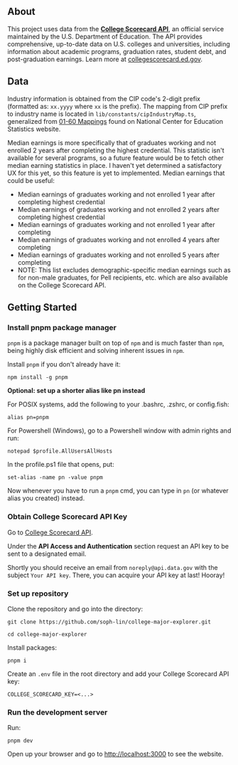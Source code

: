 ## About

This project uses data from the [**College Scorecard API**](https://collegescorecard.ed.gov/data/api), an official service maintained by the U.S. Department of Education. The API provides comprehensive, up-to-date data on U.S. colleges and universities, including information about academic programs, graduation rates, student debt, and post-graduation earnings. Learn more at [collegescorecard.ed.gov](https://collegescorecard.ed.gov).

## Data

Industry information is obtained from the CIP code's 2-digit prefix (formatted as: `xx.yyyy` where `xx` is the prefix). The mapping from CIP prefix to industry name is located in `lib/constants/cipIndustryMap.ts`, generalized from [01-60 Mappings](https://nces.ed.gov/ipeds/cipcode/browse.aspx?y=55) found on National Center for Education Statistics website.

Median earnings is more specifically that of graduates working and not enrolled 2 years after completing the highest credential. This statistic isn't available for several programs, so a future feature would be to fetch other median earning statistics in place. I haven't yet determined a satisfactory UX for this yet, so this feature is yet to implemented. Median earnings that could be useful:

- Median earnings of graduates working and not enrolled 1 year after completing highest credential
- Median earnings of graduates working and not enrolled 2 years after completing highest credential
- Median earnings of graduates working and not enrolled 1 year after completing
- Median earnings of graduates working and not enrolled 4 years after completing
- Median earnings of graduates working and not enrolled 5 years after completing
- NOTE: This list excludes demographic-specific median earnings such as for non-male graduates, for Pell recipients, etc. which are also available on the College Scorecard API.

## Getting Started

### Install pnpm package manager

`pnpm` is a package manager built on top of `npm` and is much faster than `npm`, being highly disk efficient and solving inherent issues in `npm`.

Install `pnpm` if you don't already have it:

```
npm install -g pnpm
```

**Optional: set up a shorter alias like pn instead**

For POSIX systems, add the following to your .bashrc, .zshrc, or config.fish:

`alias pn=pnpm`

For Powershell (Windows), go to a Powershell window with admin rights and run:

`notepad $profile.AllUsersAllHosts`

In the profile.ps1 file that opens, put:

`set-alias -name pn -value pnpm`

Now whenever you have to run a `pnpm` cmd, you can type in `pn` (or whatever alias you created) instead.

### Obtain College Scorecard API Key

Go to [College Scorecard API](https://collegescorecard.ed.gov/data/api).

Under the **API Access and Authentication** section request an API key to be sent to a designated email.

Shortly you should receive an email from `noreply@api.data.gov` with the subject `Your API key`. There, you can acquire your API key at last! Hooray!

### Set up repository

Clone the repository and go into the directory:

```
git clone https://github.com/soph-lin/college-major-explorer.git

cd college-major-explorer
```

Install packages:

```
pnpm i
```

Create an `.env` file in the root directory and add your College Scorecard API key:

```
COLLEGE_SCORECARD_KEY=<...>
```

### Run the development server

Run:

```
pnpm dev
```

Open up your browser and go to [http://localhost:3000](http://localhost:3000) to see the website.
